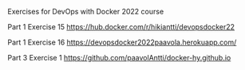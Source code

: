 Exercises for DevOps with Docker 2022 course

Part 1 Exercise 15 https://hub.docker.com/r/hikiantti/devopsdocker22

Part 1 Exercise 16 https://devopsdocker2022paavola.herokuapp.com/

Part 3 Exercise 1 https://github.com/paavolAntti/docker-hy.github.io
